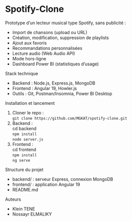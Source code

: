 # Spotify-Clone

Prototype d’un lecteur musical type Spotify, sans publicité :
- Import de chansons (upload ou URL)
- Création, modification, suppression de playlists
- Ajout aux favoris
- Recommandations personnalisées
- Lecture audio (Web Audio API)
- Mode hors-ligne
- Dashboard Power BI (statistiques d’usage)

Stack technique
- Backend : Node.js, Express.js, MongoDB
- Frontend : Angular 19, Howler.js
- Outils : Git, Postman/Insomnia, Power BI Desktop

Installation et lancement
1. Cloner le repo :  
   `git clone https://github.com/MGKAT/spotify-clone.git`
2. Backend :  
   cd backend  
   `npm install`    
   `node server.js`
3. Frontend :  
   cd frontend  
   `npm install`  
   `ng serve`

Structure du projet
- backend/ : serveur Express, connexion MongoDB
- frontend/ : application Angular 19
- README.md 

Auteurs
- Klein TENE
- Nossayr ELMALIKY

